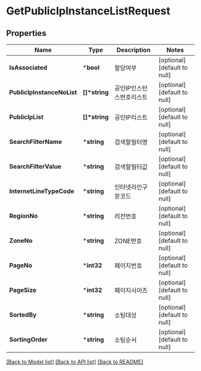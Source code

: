 # GetPublicIpInstanceListRequest

## Properties
Name | Type | Description | Notes
------------ | ------------- | ------------- | -------------
**IsAssociated** | ***bool** | 할당여부 | [optional] [default to null]
**PublicIpInstanceNoList** | **[]\*string** | 공인IP인스턴스번호리스트 | [optional] [default to null]
**PublicIpList** | **[]\*string** | 공인IP리스트 | [optional] [default to null]
**SearchFilterName** | ***string** | 검색할필터명 | [optional] [default to null]
**SearchFilterValue** | ***string** | 검색할필터값 | [optional] [default to null]
**InternetLineTypeCode** | ***string** | 인터넷라인구분코드 | [optional] [default to null]
**RegionNo** | ***string** | 리전번호 | [optional] [default to null]
**ZoneNo** | ***string** | ZONE번호 | [optional] [default to null]
**PageNo** | ***int32** | 페이지번호 | [optional] [default to null]
**PageSize** | ***int32** | 페이지사이즈 | [optional] [default to null]
**SortedBy** | ***string** | 소팅대상 | [optional] [default to null]
**SortingOrder** | ***string** | 소팅순서 | [optional] [default to null]

[[Back to Model list]](../README.md#documentation-for-models) [[Back to API list]](../README.md#documentation-for-api-endpoints) [[Back to README]](../README.md)



